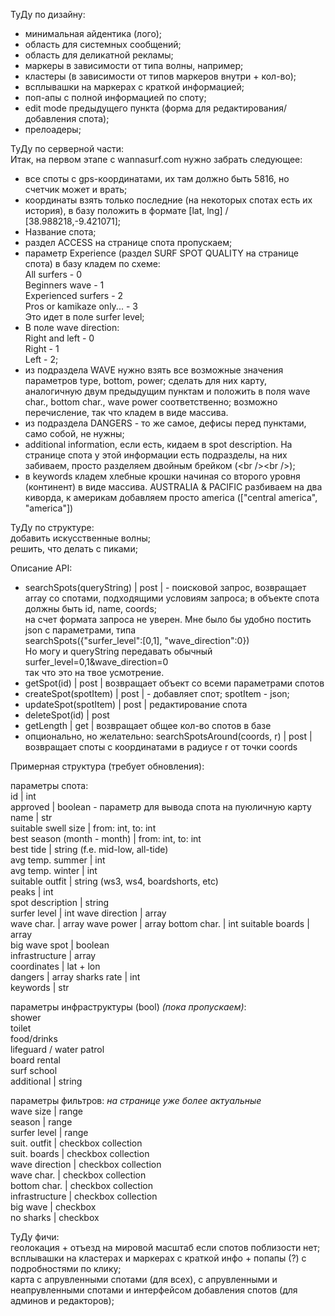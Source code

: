 ТуДу по дизайну:
* минимальная айдентика (лого);
* область для системных сообщений;
* область для деликатной рекламы;
* маркеры в зависимости от типа волны, например;
* кластеры (в зависимости от типов маркеров внутри + кол-во);
* всплывашки на маркерах с краткой информацией;
* поп-апы с полной информацией по споту;
* edit mode предыдущего пункта (форма для редактирования/добавления спота);
* прелоадеры;
  
  
ТуДу по серверной части:  
Итак, на первом этапе с wannasurf.com нужно забрать следующее:  
* все споты с gps-координатами, их там должно быть 5816, но счетчик может и врать;
* координаты взять только последние (на некоторых спотах есть их история), в базу положить в формате \[lat, lng\] / \[38.988218,-9.421071\];
* Название спота;
* раздел ACCESS на странице спота пропускаем;
* параметр Experience (раздел SURF SPOT QUALITY на странице спота) в базу кладем по схеме:  
All surfers - 0  
Beginners wave - 1  
Experienced surfers - 2  
Pros or kamikaze only... - 3  
Это идет в поле surfer level;  
* В поле wave direction:  
Right and left - 0  
Right - 1  
Left - 2;  
* из подраздела WAVE нужно взять все возможные значения параметров type, bottom, power; сделать для них карту, аналогичную двум предыдущим пунктам и положить в поля wave char., bottom char., wave power соответственно; возможно перечисление, так что кладем в виде массива.
* из подраздела DANGERS - то же самое, дефисы перед пунктами, само собой, не нужны;
* additional information, если есть, кидаем в spot description. На странице спота у этой информации есть подразделы, на них забиваем, просто разделяем двойным брейком (\<br /\>\<br /\>);
* в keywords кладем хлебные крошки начиная со второго уровня (континент) в виде массива. AUSTRALIA & PACIFIC разбиваем на два киворда, к америкам добавляем просто america (\["central america", "america"\])

ТуДу по структуре:  
добавить искусственные волны;  
решить, что делать с пиками;  

Описание API:  
* searchSpots(queryString) | post | - поисковой запрос, возвращает  array со спотами, подходящими условиям запроса; в объекте спота должны быть id, name, coords;  
на счет формата запроса не уверен. Мне было бы удобно постить json с параметрами, типа  
searchSpots({"surfer_level":\[0,1\], "wave_direction":0})  
Но могу и queryString передавать обычный surfer_level=0,1&wave_direction=0  
так что это на твое усмотрение.  
* getSpot(id) | post | возвращает объект со всеми параметрами спотов
* createSpot(spotItem) | post | - добавляет спот; spotItem - json;  
* updateSpot(spotItem) | post | редактирование спота  
* deleteSpot(id) | post  
* getLength | get | возвращает общее кол-во спотов в базе  
* опционально, но желательно: searchSpotsAround(coords, r) | post | возвращает споты с координатами в радиусе r от точки coords


Примерная структура (требует обновления):  

параметры спота:  
id | int  
approved | boolean - параметр для вывода спота на пуюличную карту  
name | str  
suitable swell size | from: int, to: int  
best season (month - month) | from: int, to: int  
best tide | string (f.e. mid-low, all-tide)  
avg temp. summer | int  
avg temp. winter | int  
suitable outfit | string (ws3, ws4, boardshorts, etc)  
peaks | int  
spot description | string  
surfer level | int
wave direction | array  
wave char. | array 
wave power | array
bottom char. | int
suitable boards | array  
big wave spot | boolean  
infrastructure | array  
coordinates | lat + lon  
dangers | array
sharks rate | int  
keywords | str  


параметры инфраструктуры (bool) *(пока пропускаем)*:  
shower  
toilet  
food/drinks  
lifeguard / water patrol  
board rental  
surf school  
additional | string  

параметры фильтров: *на странице уже более актуальные*  
wave size | range  
season | range  
surfer level | range  
suit. outfit | checkbox collection  
suit. boards | checkbox collection  
wave direction | checkbox collection  
wave char. | checkbox collection  
bottom char. | checkbox collection  
infrastructure | checkbox collection  
big wave | checkbox  
no sharks | checkbox  
  
  
ТуДу фичи:  
геолокация + отъезд на мировой масштаб если спотов поблизости нет;  
всплывашки на кластерах и маркерах с краткой инфо + попапы (?) с подробностями по клику;  
карта с апрувленными спотами (для всех), с апрувленными и неапрувленными спотами и интерфейсом добавления спотов (для админов и редакторов);  
  